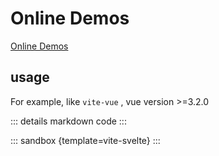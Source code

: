 # Online Demos

[Online Demos](https://sandpack-vue3.js-bridge.com/?path=/story/presets-template--vite-svelte)

## usage

For example, like `vite-vue` , vue version >=3.2.0

<script setup>
import vitesvelte from '../codes/vite-templates/vite-svelte.ts';
</script>

::: details markdown code
<CodePanel :value="vitesvelte" />
:::

::: sandbox {template=vite-svelte}
:::
